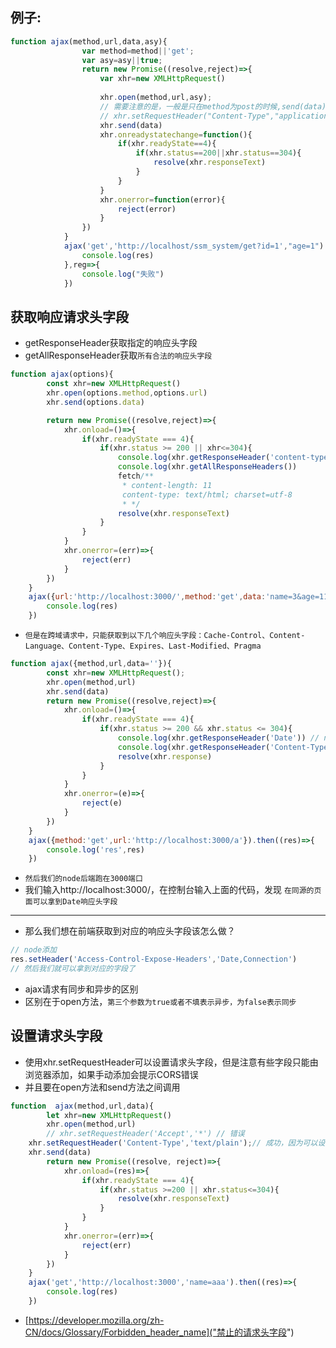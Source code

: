 ## 例子:
```javascript
function ajax(method,url,data,asy){
				var method=method||'get';
				var asy=asy||true;
				return new Promise((resolve,reject)=>{
					var xhr=new XMLHttpRequest()
					
					xhr.open(method,url,asy);
					// 需要注意的是，一般是只在method为post的时候,send(data)才有效，否则参数都携带在url中
					// xhr.setRequestHeader("Content-Type","application/x-www-form-urlencoded;charset=UTF-8");
					xhr.send(data)
					xhr.onreadystatechange=function(){
						if(xhr.readyState==4){
							if(xhr.status==200||xhr.status==304){
								resolve(xhr.responseText)
							}
						}
					}
					xhr.onerror=function(error){
						reject(error)
					}
				})
			}
			ajax('get','http://localhost/ssm_system/get?id=1',"age=1").then(res=>{
				console.log(res)
			},reg=>{
				console.log("失败")
			})
```

## 获取响应请求头字段
* getResponseHeader获取指定的响应头字段
* getAllResponseHeader获取`所有合法的响应头字段`
```javascript
function ajax(options){
        const xhr=new XMLHttpRequest()
        xhr.open(options.method,options.url)
        xhr.send(options.data)

        return new Promise((resolve,reject)=>{
            xhr.onload=()=>{
                if(xhr.readyState === 4){
                    if(xhr.status >= 200 || xhr<=304){
                        console.log(xhr.getResponseHeader('content-type')) // text/html; charset=utf-8
                        console.log(xhr.getAllResponseHeaders())
                        fetch/**
                         * content-length: 11
                         content-type: text/html; charset=utf-8
                         * */
                        resolve(xhr.responseText)
                    }
                }
            }
            xhr.onerror=(err)=>{
                reject(err)
            }
        })
    }
    ajax({url:'http://localhost:3000/',method:'get',data:'name=3&age=11'}).then((res)=>{
        console.log(res)
    })
```
* `但是在跨域请求中，只能获取到以下几个响应头字段：Cache-Control、Content-Language、Content-Type、Expires、Last-Modified、Pragma`
```javascript
function ajax({method,url,data=''}){
        const xhr=new XMLHttpRequest();
        xhr.open(method,url)
        xhr.send(data)
        return new Promise((resolve,reject)=>{
            xhr.onload=()=>{
                if(xhr.readyState === 4){
                    if(xhr.status >= 200 && xhr.status <= 304){
                        console.log(xhr.getResponseHeader('Date')) // null
                        console.log(xhr.getResponseHeader('Content-Type')) // text/html; charset=utf-8
                        resolve(xhr.response)
                    }
                }
            }
            xhr.onerror=(e)=>{
                reject(e)
            }
        })
    }
    ajax({method:'get',url:'http://localhost:3000/a'}).then((res)=>{
        console.log('res',res)
    })
```
* `然后我们的node后端跑在3000端口`
* 我们输入http://localhost:3000/，在控制台输入上面的代码，发现 `在同源的页面可以拿到Date响应头字段`
---
* 那么我们想在前端获取到对应的响应头字段该怎么做？
```javascript
// node添加
res.setHeader('Access-Control-Expose-Headers','Date,Connection')
// 然后我们就可以拿到对应的字段了
```

* ajax请求有同步和异步的区别
* 区别在于open方法，`第三个参数为true或者不填表示异步，为false表示同步`    

## 设置请求头字段
* 使用xhr.setRequestHeader可以设置请求头字段，但是注意有些字段只能由浏览器添加，如果手动添加会提示CORS错误
* 并且要在open方法和send方法之间调用
```javascript
function  ajax(method,url,data){
        let xhr=new XMLHttpRequest()
        xhr.open(method,url)
        // xhr.setRequestHeader('Accept','*') // 错误
    xhr.setRequestHeader('Content-Type','text/plain');// 成功，因为可以设置content-type
    xhr.send(data)
        return new Promise((resolve, reject)=>{
            xhr.onload=(res)=>{
                if(xhr.readyState === 4){
                    if(xhr.status >=200 || xhr.status<=304){
                        resolve(xhr.responseText)
                    }
                }
            }
            xhr.onerror=(err)=>{
                reject(err)
            }
        })
    }
    ajax('get','http://localhost:3000','name=aaa').then((res)=>{
        console.log(res)
    })
```
* [https://developer.mozilla.org/zh-CN/docs/Glossary/Forbidden_header_name]("禁止的请求头字段")
